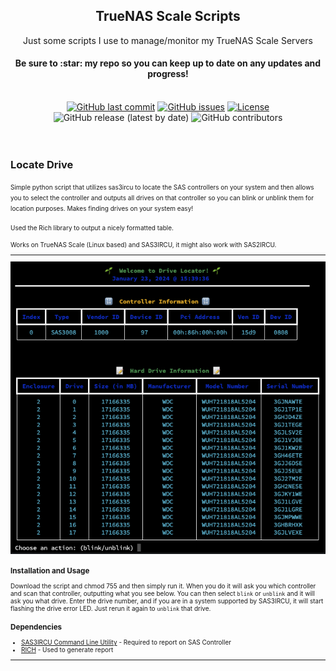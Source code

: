  <h2 align="center">
  TrueNAS Scale Scripts
  </h2>
  <p align="center">
Just some scripts I use to manage/monitor my TrueNAS Scale Servers
  </p>
<h4 align="center">Be sure to  :star:  my repo so you can keep up to date on any updates and progress!</h4>
<br>
<div align="center">
    <a href="https://github.com/rjsears/truenas_scale/commits/master"><img alt="GitHub last commit" src="https://img.shields.io/github/last-commit/rjsears/truenas_scale?style=plastic"></a>
    <a href="https://github.com/rjsears/truenas_scale/issues"><img alt="GitHub issues" src="https://img.shields.io/github/issues/rjsears/truenas_scale?style=plastic"></a>
    <a href="https://github.com/rjsears/truenas_scale/blob/main/LICENSE"><img alt="License" src="https://img.shields.io/github/license/rjsears/truenas_scale?style=plastic"></a>
 <img alt="GitHub release (latest by date)" src="https://img.shields.io/github/v/release/rjsears/truenas_scale?style=plastic">
<img alt="GitHub contributors" src="https://img.shields.io/github/contributors/rjsears/truenas_scale?style=plastic">
</h4>
</div><br><br>

### <a name="overview"></a>Locate Drive

<div align="left">
<p align="left"><font size="1">
Simple python script that utilizes sas3ircu to locate the SAS controllers on your
system and then allows you to select the controller and outputs all drives on that
controller so you can blink or unblink them for location purposes. Makes finding
drives on your system easy!

Used the Rich library to output a nicely formatted table.

Works on TrueNAS Scale (Linux based) and SAS3IRCU, it might also work with
SAS2IRCU.
 
 <hr>
 <a name="locate_drives" href="https://github.com/rjsears/truenas_scale"><img src="https://github.com/rjsears/truenas_scale/blob/main/images/locate_drives_screenshot.png" alt="Locate Drives"></a><br>


### <a name="overview"></a>Installation and Usage

Download the script and chmod 755 and then simply run it. When you do it will ask you which controller and scan
that controller, outputting what you see below. You can then select `blink` or `unblink` and it will ask you what
drive. Enter the drive number, and if you are in a system supported by SAS3IRCU, it will start flashing the drive
error LED. Just rerun it again to `unblink` that drive. 



 ### <a name="dependencies"></a>Dependencies
<ul>
 <li><a href="https://support.lenovo.com/us/en/downloads/ds116901-sas3ircu-command-line-utility-for-storage-management-for-linux">SAS3IRCU Command Line Utility</a> - Required to report on SAS Controller</li>
 <li><a href="https://github.com/willmcgugan/rich">RICH</a> - Used to generate report</li>
 
 </ul>
 <hr>
